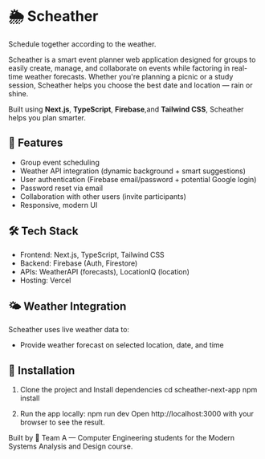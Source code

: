 # 🌦️ Scheather

Schedule together according to the weather.

Scheather is a smart event planner web application designed for groups to easily create, manage, and collaborate on events while factoring in real-time weather forecasts. Whether you're planning a picnic or a study session, Scheather helps you choose the best date and location — rain or shine. 

Built using **Next.js**, **TypeScript**, **Firebase**,and **Tailwind CSS**, Scheather helps you plan smarter.

## 🚀 Features
- Group event scheduling
- Weather API integration (dynamic background + smart suggestions)
- User authentication (Firebase email/password + potential Google login)
- Password reset via email
- Collaboration with other users (invite participants)
- Responsive, modern UI

## 🛠 Tech Stack
- Frontend: Next.js, TypeScript, Tailwind CSS
- Backend: Firebase (Auth, Firestore)
- APIs: WeatherAPI (forecasts), LocationIQ (location)
- Hosting: Vercel

## 🌤 Weather Integration
Scheather uses live weather data to:

- Provide weather forecast on selected location, date, and time

## 🧪 Installation

1. Clone the project and Install dependencies
   cd scheather-next-app
   npm install

2. Run the app locally:
   npm run dev
   Open http://localhost:3000 with your browser to see the result.

Built by 👥 Team A — Computer Engineering students for the Modern Systems Analysis and Design course.